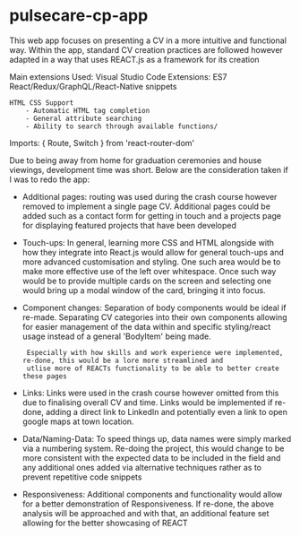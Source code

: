 # pulsecare-cp-app

This web app focuses on presenting a CV in a more intuitive and functional way.
Within the app, standard CV creation practices are followed however adapted in a way
that uses REACT.js as a framework for its creation


Main extensions Used:
Visual Studio Code Extensions:
    ES7 React/Redux/GraphQL/React-Native snippets
    
    HTML CSS Support
        - Automatic HTML tag completion
        - General attribute searching
        - Ability to search through available functions/

Imports:
    { Route, Switch } from 'react-router-dom'

Due to being away from home for graduation ceremonies and house viewings, development time was short.
Below are the consideration taken if I was to redo the app:

 - Additional pages: routing was used during the crash course however removed to implement a single page CV.
        Additional pages could be added such as a contact form for getting in touch and a projects page for displaying
        featured projects that have been developed

 - Touch-ups:
        In general, learning more CSS and HTML alongside with how they integrate into React.js would allow
        for general touch-ups and more advanced customisation and styling. One such area would be to make
        more effective use of the left over whitespace. Once such way would be to provide multiple cards
        on the screen and selecting one would bring up a modal window of the card, bringing it into focus.

 - Component changes:
         Separation of body components would be ideal if re-made. Separating CV categories into
        their own components allowing for easier management of the data within and specific styling/react usage
        instead of a general 'BodyItem' being made.

        Especially with how skills and work experience were implemented, re-done, this would be a lore more streamlined and
        utlise more of REACTs functionality to be able to better create these pages

 - Links:
        Links were used in the crash course however omitted from this due to finalising overall CV and time.
        Links would be implemented if re-done, adding a direct link to LinkedIn and potentially even a link
        to open google maps at town location.

 - Data/Naming-Data:
        To speed things up, data names were simply marked via a numbering system. Re-doing the project, this would
        change to be more consistent with the expected data to be included in the field and any additional ones added
        via alternative techniques rather as to prevent repetitive code snippets

 - Responsiveness:
        Additional components and functionality would allow for a better demonstration of Responsiveness. If re-done, the above
        analysis will be approached and with that, an additional feature set allowing for the better showcasing of REACT 
